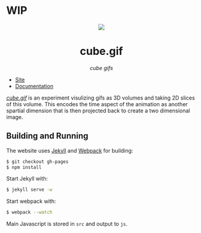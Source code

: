 # WIP

<div align="center">
    <div><img src="https://raw.githubusercontent.com/mattbierner/cube-gif/gh-pages/documentation/main.gif" /></div>
    <h1 align="center">cube.gif</h1>
    <p><i align="center">cube gifs</i></p>
</div>

* [Site][site]
* [Documentation][documentation]

*[cube.gif](site)* is an experiment visulizing gifs as 3D volumes and taking 2D slices of this volume. This encodes the time aspect of the animation as another spartial dimension that is then projected back to create a two dimensional image.


## Building and Running
The website uses [Jekyll](http://jekyllrb.com/) and [Webpack](http://webpack.github.io/) for building:

```bash
$ git checkout gh-pages
$ npm install
```

Start Jekyll with:

```bash
$ jekyll serve -w
```

Start webpack with:

```bash
$ webpack --watch
```

Main Javascript is stored in `src` and output to `js`.


[site]: https://mattbierner.github.io/cube-gif/
[documentation]: https://github.com/mattbierner/cube-gif/blob/gh-pages/documentation/about.md